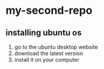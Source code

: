 # my-second-repo
## installing ubuntu os
1. go to the ubuntu desktop website
2. download the latest version
3. install it on your computer
